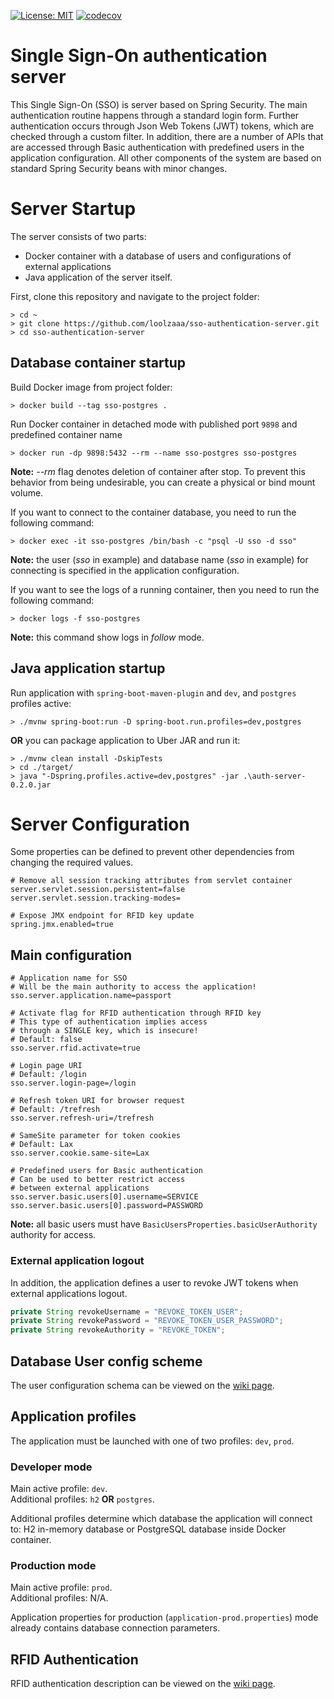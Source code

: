 [![License: MIT](https://img.shields.io/badge/License-MIT-yellow.svg)](https://opensource.org/licenses/MIT)
[![codecov](https://codecov.io/gh/loolzaaa/sso-authentication-server/branch/master/graph/badge.svg?token=F7H6YNRKST)](https://codecov.io/gh/loolzaaa/sso-authentication-server)

# Single Sign-On authentication server

This Single Sign-On (SSO) is server based on Spring Security. The main authentication routine happens through a standard login form. Further authentication occurs through Json Web Tokens (JWT) tokens, which are checked through a custom filter. In addition, there are a number of APIs that are accessed through Basic authentication with predefined users in the application configuration. All other components of the system are based on standard Spring Security beans with minor changes.

# Server Startup

The server consists of two parts:

- Docker container with a database of users and configurations of external applications
- Java application of the server itself.

First, clone this repository and navigate to the project folder:
```shell
> cd ~
> git clone https://github.com/loolzaaa/sso-authentication-server.git
> cd sso-authentication-server
```

## Database container startup

Build Docker image from project folder:
```shell
> docker build --tag sso-postgres .
```

Run Docker container in detached mode with published port `9898` and predefined container name
```shell
> docker run -dp 9898:5432 --rm --name sso-postgres sso-postgres
```
**Note:** *--rm* flag denotes deletion of container after stop. To prevent this behavior from being undesirable, you can create a physical or bind mount volume.

If you want to connect to the container database, you need to run the following command:
```shell
> docker exec -it sso-postgres /bin/bash -c "psql -U sso -d sso"
```
**Note:** the user (*sso* in example) and database name (*sso* in example) for connecting is specified in the application configuration.

If you want to see the logs of a running container, then you need to run the following command:
```shell
> docker logs -f sso-postgres
```
**Note:** this command show logs in *follow* mode.

## Java application startup

Run application with `spring-boot-maven-plugin` and `dev`, and `postgres` profiles active:
```shell
> ./mvnw spring-boot:run -D spring-boot.run.profiles=dev,postgres
```

**OR** you can package application to Uber JAR and run it:
```shell
> ./mvnw clean install -DskipTests
> cd ./target/
> java "-Dspring.profiles.active=dev,postgres" -jar .\auth-server-0.2.0.jar
```

# Server Configuration

Some properties can be defined to prevent other dependencies from changing the required values.
```
# Remove all session tracking attributes from servlet container
server.servlet.session.persistent=false
server.servlet.session.tracking-modes=

# Expose JMX endpoint for RFID key update
spring.jmx.enabled=true
```

## Main configuration

```
# Application name for SSO
# Will be the main authority to access the application!
sso.server.application.name=passport

# Activate flag for RFID authentication through RFID key
# This type of authentication implies access 
# through a SINGLE key, which is insecure!
# Default: false
sso.server.rfid.activate=true

# Login page URI
# Default: /login
sso.server.login-page=/login

# Refresh token URI for browser request
# Default: /trefresh
sso.server.refresh-uri=/trefresh

# SameSite parameter for token cookies
# Default: Lax
sso.server.cookie.same-site=Lax

# Predefined users for Basic authentication
# Can be used to better restrict access 
# between external applications
sso.server.basic.users[0].username=SERVICE
sso.server.basic.users[0].password=PASSWORD
```
**Note:** all basic users must have `BasicUsersProperties.basicUserAuthority` authority for access.

### External application logout

In addition, the application defines a user to revoke JWT tokens when external applications logout.
```Java
private String revokeUsername = "REVOKE_TOKEN_USER";
private String revokePassword = "REVOKE_TOKEN_USER_PASSWORD";
private String revokeAuthority = "REVOKE_TOKEN";
```

## Database User config scheme

The user configuration schema can be viewed on the [wiki page](https://github.com/loolzaaa/sso-authentication-server/wiki/User-definition-schema).

## Application profiles

The application must be launched with one of two profiles: `dev`, `prod`.

### Developer mode

Main active profile: `dev`.  
Additional profiles: `h2` **OR** `postgres`. 

Additional profiles determine which database the application will connect to: H2 in-memory database or PostgreSQL database inside Docker container.

### Production mode

Main active profile: `prod`.  
Additional profiles: N/A.

Application properties for production (`application-prod.properties`) mode already contains database connection parameters.

## RFID Authentication

RFID authentication description can be viewed on the [wiki page](https://github.com/loolzaaa/sso-authentication-server/wiki/RFID-Authentication).
